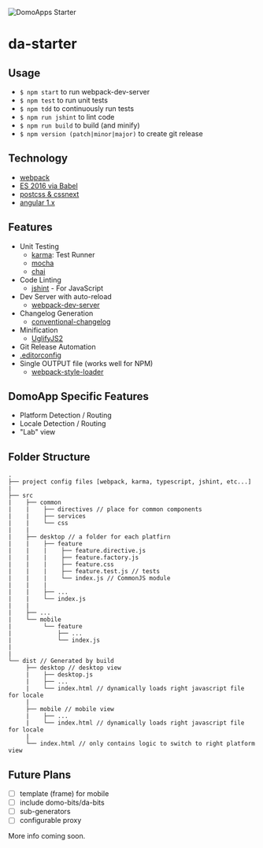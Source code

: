 ![DomoApps Starter](https://domoapps.s3.amazonaws.com/cdn/images/DomoAppsLogo.png)

# da-starter
## Usage
- `$ npm start` to run webpack-dev-server
- `$ npm test` to run unit tests
- `$ npm tdd` to continuously run tests
- `$ npm run jshint` to lint code
- `$ npm run build` to build (and minify)
- `$ npm version (patch|minor|major)` to create git release

## Technology
- [webpack](http://webpack.github.io/)
- [ES 2016 via Babel](https://babeljs.io/docs/learn-es2015/)
- [postcss & cssnext](http://cssnext.io/)
- [angular 1.x](https://angularjs.org/)

## Features
- Unit Testing
  + [karma](http://karma-runner.github.io/): Test Runner
  + [mocha](https://mochajs.org/)
  + [chai](http://chaijs.com/)
- Code Linting
  + [jshint]() - For JavaScript
- Dev Server with auto-reload
  + [webpack-dev-server](http://webpack.github.io/docs/webpack-dev-server.html)
- Changelog Generation
  + [conventional-changelog](https://github.com/ajoslin/conventional-changelog)
- Minification
  + [UglifyJS2](https://github.com/mishoo/UglifyJS2)
- Git Release Automation
- [.editorconfig](http://editorconfig.org/)
- Single OUTPUT file (works well for NPM)
  + [webpack-style-loader](https://github.com/webpack/style-loader)

## DomoApp Specific Features
- Platform Detection / Routing
- Locale Detection / Routing
- "Lab" view

## Folder Structure
```text
.
├── project config files [webpack, karma, typescript, jshint, etc...]
|
├── src
|    ├── common
|    |    ├── directives // place for common components
|    |    ├── services
|    |    └── css
|    |
|    ├── desktop // a folder for each platfirn
|    |    ├── feature
|    |    |    ├── feature.directive.js
|    |    |    ├── feature.factory.js
|    |    |    ├── feature.css
|    |    |    ├── feature.test.js // tests
|    |    |    └── index.js // CommonJS module
|    |    |
|    |    ├── ...
|    |    └── index.js
|    |
|    ├── ...
|    └── mobile
|         └── feature
|             ├── ...
|             └── index.js
|
|
└── dist // Generated by build
     ├── desktop // desktop view
     |    ├── desktop.js
     |    ├── ...
     |    └── index.html // dynamically loads right javascript file for locale
     |
     ├── mobile // mobile view
     |    ├── ...
     |    └── index.html // dynamically loads right javascript file for locale
     |
     └── index.html // only contains logic to switch to right platform view

```

## Future Plans
- [ ] template (frame) for mobile
- [ ] include domo-bits/da-bits
- [ ] sub-generators
- [ ] configurable proxy

More info coming soon.


